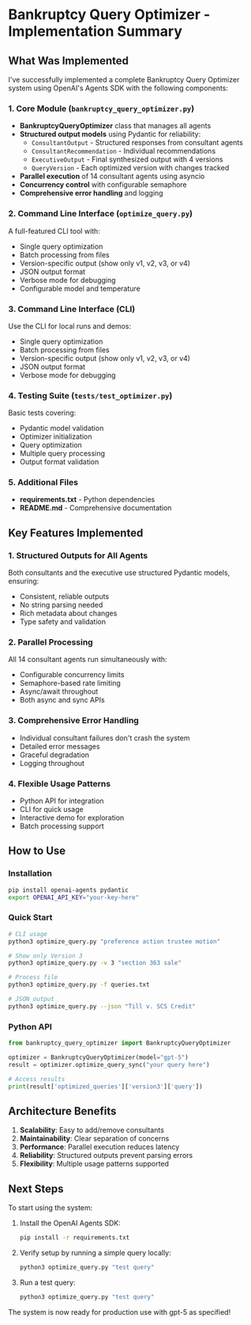 # Bankruptcy Query Optimizer - Implementation Summary

## What Was Implemented

I've successfully implemented a complete Bankruptcy Query Optimizer system using OpenAI's Agents SDK with the following components:

### 1. Core Module (`bankruptcy_query_optimizer.py`)
- **BankruptcyQueryOptimizer** class that manages all agents
- **Structured output models** using Pydantic for reliability:
  - `ConsultantOutput` - Structured responses from consultant agents
  - `ConsultantRecommendation` - Individual recommendations
  - `ExecutiveOutput` - Final synthesized output with 4 versions
  - `QueryVersion` - Each optimized version with changes tracked
- **Parallel execution** of 14 consultant agents using asyncio
- **Concurrency control** with configurable semaphore
- **Comprehensive error handling** and logging

### 2. Command Line Interface (`optimize_query.py`)
A full-featured CLI tool with:
- Single query optimization
- Batch processing from files
- Version-specific output (show only v1, v2, v3, or v4)
- JSON output format
- Verbose mode for debugging
- Configurable model and temperature

### 3. Command Line Interface (CLI)
Use the CLI for local runs and demos:
- Single query optimization
- Batch processing from files
- Version-specific output (show only v1, v2, v3, or v4)
- JSON output format
- Verbose mode for debugging

### 4. Testing Suite (`tests/test_optimizer.py`)
Basic tests covering:
- Pydantic model validation
- Optimizer initialization
- Query optimization
- Multiple query processing
- Output format validation

### 5. Additional Files
- **requirements.txt** - Python dependencies
- **README.md** - Comprehensive documentation

## Key Features Implemented

### 1. Structured Outputs for All Agents
Both consultants and the executive use structured Pydantic models, ensuring:
- Consistent, reliable outputs
- No string parsing needed
- Rich metadata about changes
- Type safety and validation

### 2. Parallel Processing
All 14 consultant agents run simultaneously with:
- Configurable concurrency limits
- Semaphore-based rate limiting
- Async/await throughout
- Both async and sync APIs

### 3. Comprehensive Error Handling
- Individual consultant failures don't crash the system
- Detailed error messages
- Graceful degradation
- Logging throughout

### 4. Flexible Usage Patterns
- Python API for integration
- CLI for quick usage
- Interactive demo for exploration
- Batch processing support

## How to Use

### Installation
```bash
pip install openai-agents pydantic
export OPENAI_API_KEY="your-key-here"
```

### Quick Start
```bash
# CLI usage
python3 optimize_query.py "preference action trustee motion"

# Show only Version 3
python3 optimize_query.py -v 3 "section 363 sale"

# Process file
python3 optimize_query.py -f queries.txt

# JSON output
python3 optimize_query.py --json "Till v. SCS Credit"
```

### Python API
```python
from bankruptcy_query_optimizer import BankruptcyQueryOptimizer

optimizer = BankruptcyQueryOptimizer(model="gpt-5")
result = optimizer.optimize_query_sync("your query here")

# Access results
print(result['optimized_queries']['version3']['query'])
```

## Architecture Benefits

1. **Scalability**: Easy to add/remove consultants
2. **Maintainability**: Clear separation of concerns
3. **Performance**: Parallel execution reduces latency
4. **Reliability**: Structured outputs prevent parsing errors
5. **Flexibility**: Multiple usage patterns supported

## Next Steps

To start using the system:

1. Install the OpenAI Agents SDK:
   ```bash
   pip install -r requirements.txt
   ```

2. Verify setup by running a simple query locally:
   ```bash
   python3 optimize_query.py "test query"
   ```

3. Run a test query:
   ```bash
   python3 optimize_query.py "test query"
   ```

The system is now ready for production use with gpt-5 as specified!
 
